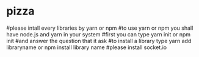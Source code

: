 # pizza
#please intall every libraries by yarn or npm
#to use yarn or npm you shall have node.js and yarn in your system 
#first you can type yarn init or npm init
#and answer the question that it ask
#to install a library type yarn add libraryname or npm install library name
#please install socket.io
